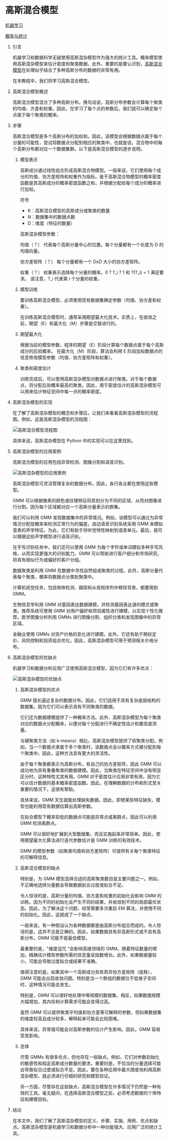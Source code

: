 # 高斯混合模型

[机器学习](README-zh.md)

[概率与统计](https://www.baeldung.com/cs/tag/probability-and-statistics)

1. 引言

    机器学习和数据科学无疑使用高斯混杂模型作为强大的统计工具。概率模型使用高斯混杂模型来估计密度和聚类数据。此外，重要的是要认识到，[高斯混合模型](https://www.youtube.com/watch?v=q71Niz856KE)在处理似乎结合了多种高斯分布的数据时非常有用。

    在本教程中，我们将学习高斯混合模型。

2. 高斯混合模型概述

    高斯混合模型混合了多种高斯分布。换句话说，高斯分布参数会计算每个聚类的均值、方差和权重。因此，在学习了每个点的参数后，我们就可以确定每个点属于每个聚类的概率。

3. 步骤

    高斯混合模型是多个高斯分布的加权和。因此，该模型会根据数据点属于每个分量的可能性，尝试将数据点分配到相应的聚类中。也就是说，混合物中的每个高斯分布都对应一个数据集群。以下是高斯混合模型的逐步说明。

    1. 模型表示

        高斯成分通过线性组合形成高斯混合物模型。一般来说，它们使用每个成分的均值、协方差矩阵和权重作为指标。鉴于高斯混合物模型的概率密度函数是其高斯成分的概率密度函数之和，并根据分配给每个成分的概率进行加权。

        符号

        - K：高斯混合模型的高斯成分或聚类的数量
        - N：数据集中的数据点数
        - D：维度（特征的数量）

        高斯混杂模型参数：

        均值（？） 代表每个高斯分量中心的位置。每个分量都有一个长度为 D 的均值向量。

        协方差矩阵（？） 每个分量都有一个 DxD 大小的协方差矩阵。

        权重（？） 权重表示选择每个分量的概率。0 ? ?_i ? 1 和 ?(?_i) = 1 满足要求。 请注意，?_i 代表第 i 个分量的权重。

    2. 模型训练

        要训练高斯混合模型，必须使用现有数据集确定参数（均值、协方差和权重）。

        在训练高斯混合模型时，通常采用期望最大化技术。实质上，在收敛之前，期望（E）和最大化（M）步骤是交替进行的。

    3. 期望最大化

        根据当前的模型参数，程序的期望（E）阶段计算每个数据点属于每个高斯成分的后验概率。 在最大化（M）阶段，算法会利用 E 阶段加权数据点的信息修改模型参数（均值、协方差矩阵和权重）。

    4. 聚类和密度估计

        训练完成后，可以使用高斯混杂模型对数据点进行聚类。对于每个数据点，将分配后验概率最高的聚类。因此，用于密度估计的高斯混杂模型可以用来估计特征空间中每一点的概率密度。

4. 高斯混杂模型的实现

    在了解了高斯混杂模型的概念和步骤后，让我们来看看高斯混杂模型的流程图。例如，这是高斯混杂模型的流程图：

    ![高斯混合模型流程图](pic/Gaussian-Mixture-Model-Flowchart.jpg)

    具体来说，高斯混杂模型在 Python 中的实现可以在这里找到。

5. 高斯混杂模型的应用案例

    高斯混合模型的应用包括异常检测、图像分割和语音识别。

    ![高斯混杂模型的应用案例](pic/Use-Cases-of-GMMs.jpg)

    高斯混杂模型可灵活管理复杂的数据分布。因此，各行各业都在使用这些模型。

    GMM 可以根据像素的颜色或纹理特征将其划分为不同的区域，从而对图像进行分割。因为每个区域都对应一个高斯分量表示的群集。

    我们可以利用 GMM 发现数据集中的异常情况。例如，该模型可以通过为异常情况分配低概率来检测正常行为的偏差。自动语音识别系统采用 GMM 来模拟音素的声学特征。为此，它们有助于将听觉特性映射到语音单元。最后，就可以根据这些声学模型进行语音识别。

    在手写识别任务中，我们还可以使用 GMM 为每个字符或单词模拟多种手写风格，从而实现更强大的识别能力。GMM 可以帮助进行客户细分和市场研究，将具有相似行为或偏好的客户分组。

    数据聚类是利用 GMM 在数据中寻找自然组或聚类的过程。此外，高斯分量代表每个聚类，概率将数据点分类到聚类中。

    计算机视觉任务，包括物体检测、跟踪和从视频序列中移除背景，都要用到 GMM。

    生物信息学利用 GMM 对基因表达数据建模，并检测基因表达谱的模式或聚类。推荐系统可使用 GMM 对用户偏好和项目属性进行建模，以实现个性化推荐。医学图像分析利用 GMMs 进行图像分割、组织分类和发现图像中的异常区域。

    金融业使用 GMMs 对资产价格的变化进行建模。此外，它还有助于期权定价、风险控制和投资组合优化。因此，高斯混杂模型可用于预测相关价格分布。

6. 高斯混杂模型的优缺点

    机器学习和数据分析应用广泛使用高斯混合模型，因为它们有许多优点：

    ![高斯混杂模型的优缺点](pic/Advantages-and-Disadvantages-of-GMMs-1.jpg)

    1. 高斯混杂模型的优点

        GMM 擅长逼近复杂的数据分布。因此，它们适用于具有复杂底层结构的数据集。因为它们可以表示具有不同聚类的数据。

        它们还为数据建模提供了一种概率方法。此外，高斯混杂模型为每个聚类对应的数据点分配概率，以便对每个分配进行不确定性估计和置信度测量。

        与硬聚类方法（如 k-means）相比，高斯混杂模型提供了软聚类分配。例如，当一个数据点隶属于多个聚类时，该数据点会以概率方式被分配到每个聚类中。因此，这种方法具有更大的灵活性。

        由于每个聚类都表示为高斯分布，有自己的协方差矩阵，因此 GMM 可以成功地为具有重叠聚类的数据建模。因此，当聚类在特征空间中没有明显区分时，这种特性尤其有用。GMM 对于密度估计应用非常有用，因为它可以估计数据的基本概率密度函数。因此，在理解数据的分布和形式至关重要的情况下，这很有帮助。

        具体来说，GMM 天生就能处理缺失数据。因此，即使某些特征缺失，模型也能利用现有数据估算出高斯参数。

        在拟合模型下概率较低的数据点可能是异常点或离群点，因此可以利用 GMM 检测离群点。

        GMM 可以很好地扩展到大型数据集，而且实施起来非常简单。因此，使用期望最大化算法进行迭代参数估计是 GMM 训练的有效技术。

        GMM 的模型参数（如聚类均值和协方差矩阵）可提供有关每个聚类特征的可解释信息。

    2. 高斯混合模型的缺点

        特别是，为 GMM 模型选择合适的高斯聚类数目是主要问题之一。例如，不正确地选择分量数会导致数据拟合过度或拟合不足。

        令人惊讶的是，高斯分量的均值、协方差和权重的初始化会影响 GMM 的训练。因为不同的初始化会产生不同的结果，并收敛到不同的局部最优状态。因此，为了解决这个问题，经常需要多次重启 EM 算法，并使用不同的初始化。因此，这就成了一个缺点。

        一般来说，有一种假设认为各种数据都是由高斯分布组合而成的。令人惊讶的是，这并不总是正确的。因此，如果数据具有非高斯形式或不具有高斯分布，GMM 可能不是最佳模型。

        最重要的是，"维度诅咒 "会影响高维领域的 GMM。随着特征数量的增加，精确估计模型参数所需的信息量呈指数增长。此外，如果数据量较小，可能会导致过度拟合或结果不准确。

        值得注意的是，如果其中一个高斯成分具有奇异协方差矩阵（低秩），GMM 可能会出现收敛问题。特别是当一个群组的数据位于低维子空间时，这种情况可能会发生。

        特别是，GMM 可以很好地处理中等规模的数据集。相反，如果数据规模大幅增加，其内存和计算需求可能会变得过高。

        虽然 GMM 可以提供聚类平均值和协方差等可解释的参数，但如果数据集的维度较高且成分较多，解释起来可能会比较困难。

        具体来说，异常值可能会对高斯参数的估计产生影响。因此，GMM 容易受其影响。

    3. 总体

        尽管 GMMs 有很多优点，但也存在一些缺点。例如，它们对参数初始化的敏感性和指定高斯成分数量的要求。重要的是，不恰当的分量选择可能会导致拟合过度或拟合不足。因此，要在各种应用中最大限度地利用高斯混杂模型，就必须进行仔细的研究和模型验证。

        另一方面，尽管存在这些缺点，高斯混合模型在许多情况下仍然是一种有效的工具。毫无疑问，在选择高斯混合模型之前，必须考虑数据的个体特征和建模目标。

7. 结论

    在本文中，我们了解了高斯混杂模型的定义、步骤、实施、用例、优点和缺点。高斯混杂模型是机器学习和数据分析中一种功能强大、应用广泛的统计工具。
